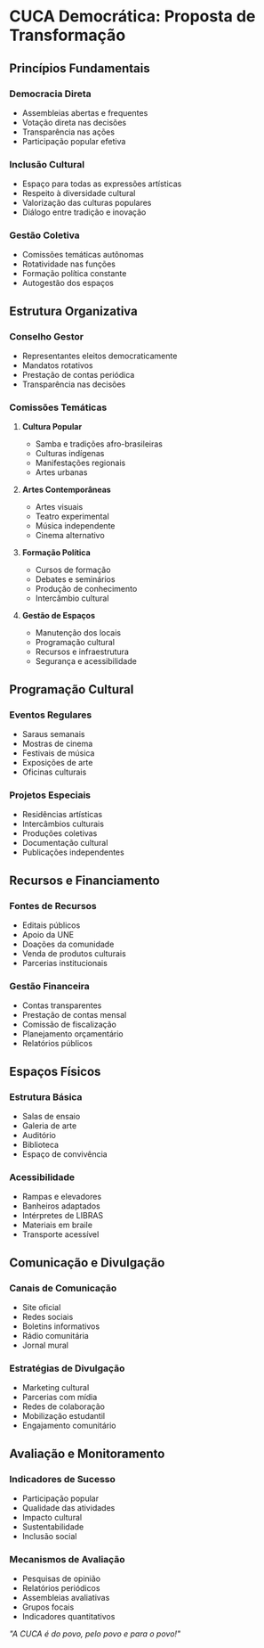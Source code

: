 # CUCA Democrática: Proposta de Transformação

## Princípios Fundamentais

### Democracia Direta
- Assembleias abertas e frequentes
- Votação direta nas decisões
- Transparência nas ações
- Participação popular efetiva

### Inclusão Cultural
- Espaço para todas as expressões artísticas
- Respeito à diversidade cultural
- Valorização das culturas populares
- Diálogo entre tradição e inovação

### Gestão Coletiva
- Comissões temáticas autônomas
- Rotatividade nas funções
- Formação política constante
- Autogestão dos espaços

## Estrutura Organizativa

### Conselho Gestor
- Representantes eleitos democraticamente
- Mandatos rotativos
- Prestação de contas periódica
- Transparência nas decisões

### Comissões Temáticas
1. **Cultura Popular**
   - Samba e tradições afro-brasileiras
   - Culturas indígenas
   - Manifestações regionais
   - Artes urbanas

2. **Artes Contemporâneas**
   - Artes visuais
   - Teatro experimental
   - Música independente
   - Cinema alternativo

3. **Formação Política**
   - Cursos de formação
   - Debates e seminários
   - Produção de conhecimento
   - Intercâmbio cultural

4. **Gestão de Espaços**
   - Manutenção dos locais
   - Programação cultural
   - Recursos e infraestrutura
   - Segurança e acessibilidade

## Programação Cultural

### Eventos Regulares
- Saraus semanais
- Mostras de cinema
- Festivais de música
- Exposições de arte
- Oficinas culturais

### Projetos Especiais
- Residências artísticas
- Intercâmbios culturais
- Produções coletivas
- Documentação cultural
- Publicações independentes

## Recursos e Financiamento

### Fontes de Recursos
- Editais públicos
- Apoio da UNE
- Doações da comunidade
- Venda de produtos culturais
- Parcerias institucionais

### Gestão Financeira
- Contas transparentes
- Prestação de contas mensal
- Comissão de fiscalização
- Planejamento orçamentário
- Relatórios públicos

## Espaços Físicos

### Estrutura Básica
- Salas de ensaio
- Galeria de arte
- Auditório
- Biblioteca
- Espaço de convivência

### Acessibilidade
- Rampas e elevadores
- Banheiros adaptados
- Intérpretes de LIBRAS
- Materiais em braile
- Transporte acessível

## Comunicação e Divulgação

### Canais de Comunicação
- Site oficial
- Redes sociais
- Boletins informativos
- Rádio comunitária
- Jornal mural

### Estratégias de Divulgação
- Marketing cultural
- Parcerias com mídia
- Redes de colaboração
- Mobilização estudantil
- Engajamento comunitário

## Avaliação e Monitoramento

### Indicadores de Sucesso
- Participação popular
- Qualidade das atividades
- Impacto cultural
- Sustentabilidade
- Inclusão social

### Mecanismos de Avaliação
- Pesquisas de opinião
- Relatórios periódicos
- Assembleias avaliativas
- Grupos focais
- Indicadores quantitativos

*"A CUCA é do povo, pelo povo e para o povo!"* 